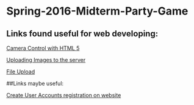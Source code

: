 # Spring-2016-Midterm-Party-Game

## Links found useful for web developing:

[Camera Control with HTML 5](https://davidwalsh.name/browser-camera)

[Uploading Images to the server](http://stackoverflow.com/questions/16596664/save-a-received-picture-to-a-folder-on-a-web-server)

[File Upload](http://commons.apache.org/proper/commons-fileupload/)


##Links maybe useful:

[Create User Accounts registration on website](https://www.quora.com/How-do-I-set-up-a-website-with-user-accounts-registration-and-login)
